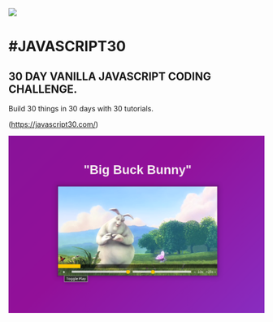 ﻿![](https://javascript30.com/images/JS3-social-share.png)
# #JAVASCRIPT30

## 30 DAY VANILLA JAVASCRIPT CODING CHALLENGE.
Build 30 things in 30 days with 30 tutorials. 

(https://javascript30.com/)

<div align="center">
       <img src="web.png" width="600px"</img> 
</div>